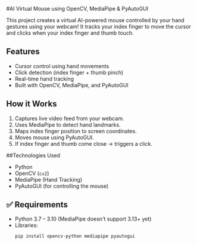 #AI Virtual Mouse using OpenCV, MediaPipe & PyAutoGUI

This project creates a virtual AI-powered mouse controlled by your hand gestures using your webcam! It tracks your index finger to move the cursor and clicks when your index finger and thumb touch.

## Features
- Cursor control using hand movements
- Click detection (index finger + thumb pinch)
- Real-time hand tracking
- Built with OpenCV, MediaPipe, and PyAutoGUI

## How it Works
1. Captures live video feed from your webcam.
2. Uses MediaPipe to detect hand landmarks.
3. Maps index finger position to screen coordinates.
4. Moves mouse using PyAutoGUI.
5. If index finger and thumb come close → triggers a click.

##Technologies Used
- Python
- OpenCV (`cv2`)
- MediaPipe (Hand Tracking)
- PyAutoGUI (for controlling the mouse)

## ✅ Requirements
- Python 3.7 – 3.10 (MediaPipe doesn't support 3.13+ yet)
- Libraries:
  ```bash
  pip install opencv-python mediapipe pyautogui
